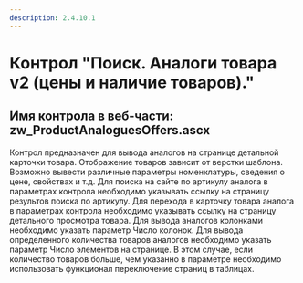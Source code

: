 ```yaml
---
description: 2.4.10.1
---
```


# Контрол "Поиск. Аналоги товара v2 \(цены и наличие товаров\)."

## Имя контрола в веб-части: zw\_ProductAnaloguesOffers.ascx

Контрол предназначен для вывода аналогов на странице детальной карточки товара. Отображение товаров зависит от верстки шаблона. Возможно вывести различные параметры номенклатуры, сведения о цене, свойствах и т.д. Для поиска на сайте по артикулу аналога в параметрах контрола необходимо указывать ссылку на страницу результов поиска по артикулу. Для перехода в карточку товара аналога в параметрах контрола необходимо указывать ссылку на страницу детального просмотра товара. Для вывода аналогов колонками необходимо указать параметр Число колонок. Для вывода определенного количества товаров аналогов необходимо указать параметр Число элементов на странице. В этом случае, если количество товаров больше, чем указанно в параметре необходимо использовать функционал переключение страниц в таблицах.

